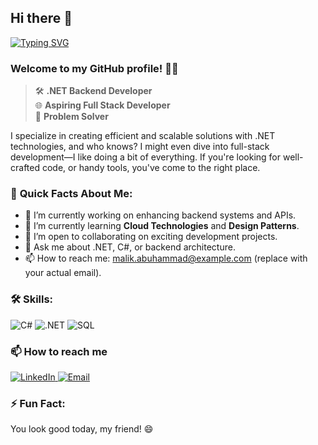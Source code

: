 ## Hi there 👋
 

[![Typing SVG](https://readme-typing-svg.demolab.com?font=Fira+Code&pause=1000&width=435&lines=I+AM+Malik+Abuhammad)](https://git.io/typing-svg)
### Welcome to my GitHub profile! 👨‍💻

> 🛠️ **.NET Backend Developer**  
> 🌐 **Aspiring Full Stack Developer**  
> 🎨 **Problem Solver**  

 I specialize in creating efficient and scalable solutions with .NET technologies, and who knows? I might even dive into full-stack development—I like doing a bit of everything. If you're looking for well-crafted code,  or handy tools, you've come to the right place.

### 🌟 **Quick Facts About Me**:

- 🔭 I’m currently working on enhancing backend systems and APIs.  
- 🌱 I’m currently learning **Cloud Technologies** and **Design Patterns**.  
- 👯 I’m open to collaborating on exciting development projects.  
- 💬 Ask me about .NET, C#, or backend architecture.  
- 📫 How to reach me: malik.abuhammad@example.com (replace with your actual email).

### 🛠️ Skills:
![C#](https://img.shields.io/badge/C%23-%23239120.svg?style=for-the-badge&logo=c-sharp&logoColor=white)
![.NET](https://img.shields.io/badge/.NET-%23051257.svg?style=for-the-badge&logo=dotnet&logoColor=white)
![SQL](https://img.shields.io/badge/SQL-%2300758F.svg?style=for-the-badge&logo=postgresql&logoColor=white)

### 📫 How to reach me

<div display="flex">
  <a href="https://www.linkedin.com/in/malik-abuhammad">
    <img src="https://img.shields.io/badge/linkedin-%230077B5.svg?style=for-the-badge&logo=linkedin&logoColor=white" alt="LinkedIn"/>
  </a>
  <a href="mailto:malik.shaher16@gmail.com">
    <img src="https://img.shields.io/badge/email-%23D14836.svg?style=for-the-badge&logo=gmail&logoColor=white" alt="Email"/>
  </a>
</div>

### ⚡ Fun Fact:  
You look good today, my friend! 😄

